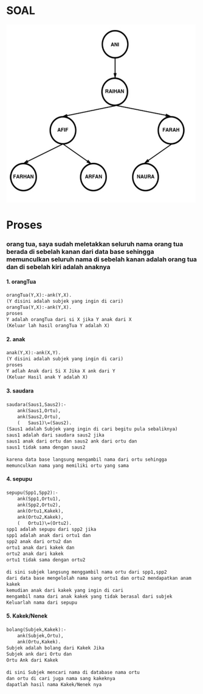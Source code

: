 # SOAL
![Gambar soal](https://github.com/faisal3578/Tugas-1-Mencari-Silsilah/blob/master/Soal.jpeg)
# Proses
### orang tua, saya sudah meletakkan seluruh nama orang tua berada di sebelah kanan dari data base sehingga memunculkan seluruh nama di sebelah kanan adalah orang tua dan di sebelah kiri adalah anaknya

#### 1. orangTua
```
orangTua(Y,X):-ank(Y,X).
(Y disini adalah subjek yang ingin di cari)
orangTua(Y,X):-ank(Y,X).
proses
Y adalah orangTua dari si X jika Y anak dari X
(Keluar lah hasil orangTua Y adalah X)
```
#### 2. anak
```
anak(Y,X):-ank(X,Y).
(Y disini adalah subjek yang ingin di cari)
proses
Y adlah Anak dari Si X Jika X ank dari Y
(Keluar Hasil anak Y adalah X)
```
#### 3. saudara
```
saudara(Saus1,Saus2):-
    ank(Saus1,Ortu),
    ank(Saus2,Ortu),
    (   Saus1)\=(Saus2).
(Saus1 adalah Subjek yang ingin di cari begitu pula sebaliknya)
saus1 adalah dari saudara saus2 jika
saus1 anak dari ortu dan saus2 ank dari ortu dan
saus1 tidak sama dengan saus2

karena data base langsung mengambil nama dari ortu sehingga
memunculkan nama yang memiliki ortu yang sama
```
#### 4. sepupu
```
sepupu(Spp1,Spp2):-
    ank(Spp1,Ortu1),
    ank(Spp2,Ortu2),
    ank(Ortu1,Kakek),
    ank(Ortu2,Kakek),
    (   Ortu1)\=(Ortu2).
spp1 adalah sepupu dari spp2 jika
spp1 adalah anak dari ortu1 dan
spp2 anak dari ortu2 dan
ortu1 anak dari kakek dan
ortu2 anak dari kakek 
ortu1 tidak sama dengan ortu2

di sini subjek langsung menggambil nama ortu dari spp1,spp2 
dari data base mengelolah nama sang ortu1 dan ortu2 mendapatkan anam kakek
kemudian anak dari kakek yang ingin di cari 
mengambil nama dari anak kakek yang tidak berasal dari subjek
Keluarlah nama dari sepupu

```
#### 5. Kakek/Nenek
```
bolang(Subjek,Kakek):-
    ank(Subjek,Ortu),
    ank(Ortu,Kakek).
Subjek adalah bolang dari Kakek Jika
Subjek ank dari Ortu dan
Ortu Ank dari Kakek

di sini Subjek mencari nama di database nama ortu
dan ortu di cari juga nama sang kakeknya
dapatlah hasil nama Kakek/Nenek nya
```
